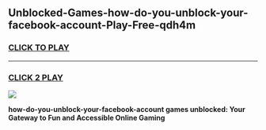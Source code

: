 
## Unblocked-Games-how-do-you-unblock-your-facebook-account-Play-Free-qdh4m
<h3>
<a href="https://premium76.site?title=how-do-you-unblock-your-facebook-account&ref=18A1">CLICK TO PLAY</a></h3>
<hr>

<h3>
<a href="https://premium76.site?title=how-do-you-unblock-your-facebook-account&ref=18A1">CLICK 2 PLAY</a>
  
</h3>

<a href="https://premium76.site?title=how-do-you-unblock-your-facebook-account&ref=18A1"><img src="https://clearcache.store/games.png"></a>


**how-do-you-unblock-your-facebook-account games unblocked: Your Gateway to Fun and Accessible Online Gaming**
